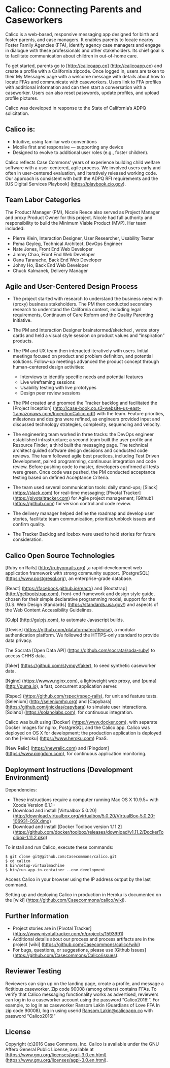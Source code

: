 # Calico: Connecting Parents and Caseworkers

Calico is a web-based, responsive messaging app designed for birth and foster parents, and case managers. It enables parents to locate nearby Foster Family Agencies (FFA), identify agency case managers and engage in dialogue with these professionals and other stakeholders.   Its chief goal is to facilitate communication about children in out-of-home care.

To get started, parents go to [http://calicoapp.co] (http://calicoapp.co) and create a profile with a California zipcode. Once logged in, users are taken to their My Messages page with a welcome message with details about how to locate FFAs and communicate with caseworkers.  Users link to FFA profiles with additional information and can then start a conversation with a caseworker.   Users can also reset passwords, update profiles, and upload profile pictures. 

Calico was developed in response to the State of California’s ADPQ solicitation.

## Calico is: 

* Intuitive, using familiar web conventions
* Mobile first and responsive — supporting any device 
* Designed to evolve to additional user roles (e.g., foster children).  

Calico reflects Case Commons’ years of experience building child welfare software with a user-centered, agile process.  We involved users early and often in user-centered evaluation, and iteratively released working code.   Our approach is consistent with both the ADPQ RFI requirements and the [US Digital Services Playbook] (https://playbook.cio.gov).

## Team Labor Categories

The Product Manager (PM), Nicole Reece  also served as Project Manager and proxy Product Owner for this project.  Nicole had full authority and responsibility to build the Minimum Viable Product (MVP).  Her team included:  

* Pierre Klein, Interaction Designer, User Researcher, Usability Tester
* Pema Geyleg, Technical Architect, DevOps Engineer
* Nate Jones, Front End Web Developer
* Jimmy Chao,  Front End Web Developer
* Oana Tararache, Back End Web Developer
* Johny Ho, Back End Web Developer
* Chuck Kalmanek, Delivery Manager

## Agile and User-Centered Design Process

* The project started with research to understand the business need  with (proxy) business stakeholders.  The PM then conducted secondary research to understand the California context, including legal requirements, Continuum of Care Reform and the Quality Parenting Initiative.  

* The PM and Interaction Designer brainstormed/sketched , wrote story cards and held a visual style session on product values and “inspiration” products.

* The PM and UX team then interacted iteratively with users.  Initial meetings focused on product and problem definition, and potential solutions. Follow-up meetings advanced the product concept through human-centered design activities: 

  * Interviews  to identify specific needs and potential features 
  * Live wireframing sessions 
  * Usability testing with live prototypes 
  * Design peer review sessions

* The PM created and groomed the Tracker backlog and facilitated the [Project Inception] (http://case-book.co.s3-website-us-east-1.amazonaws.com/InceptionCalico.pdf) with the team. Feature priorities, milestones and designs were refined, as engineers provided input and discussed technology strategies, complexity, sequencing and velocity.

* The engineering team worked in three tracks: the DevOps engineer established infrastructure; a second team built the user profile and Resource Finder; a third built the messaging page. The technical architect guided software design decisions and conducted code reviews. The team followed agile best practices, including Test Driven Development, paired programming, continuous integration and code review.  Before pushing code to master, developers confirmed all tests were green.  Once code was pushed, the PM conducted acceptance testing based on defined Acceptance Criteria.

* The team used several communication tools: daily stand-ups; [Slack] (https://slack.com) for real-time messaging; [Pivotal Tracker] (https://pivotaltracker.com) for Agile project management; [Github] (https://github.com) for version control and code review.

* The delivery manager helped define the roadmap and develop user stories, facilitate team communication, prioritize/unblock issues and confirm quality.

* The Tracker Backlog and Icebox were used to hold stories for future consideration. 

## Calico Open Source Technologies

[Ruby on Rails] (http://rubyonrails.org) ,a rapid-development web application framework with strong community support. 
[PostgreSQL] (https://www.postgresql.org), an enterprise-grade database. 

[React] (https://facebook.github.io/react/) and [Bootstrap] (http://getbootstrap.com), front-end framework and design style guide, chosen for their simple declarative programming model,  support for the [U.S. Web Design Standards] (https://standards.usa.gov/) and aspects of the Web Content Accessibility Guidelines. 

[Gulp] (http://gulpjs.com), to automate Javascript builds.  

[Devise] (https://github.com/plataformatec/devise), a modular authentication platform.  We followed the HTTPS-only standard to provide data privacy.  

The Socrata [Open Data API] (https://github.com/socrata/soda-ruby) to access CHHS data.   

[faker] (https://github.com/stympy/faker), to seed synthetic caseworker data.  

[Nginx] (https://wwww.nginx.com), a lightweight web proxy, and [puma] (http://puma.io), a fast, concurrent application server. 
  
[Rspec] (https://github.com/rspec/rspec-rails), for unit and feature tests.
[Selenium] (http://seleniumhq.org) and [Capybara] (https://github.com/jnicklas/capybara) to simulate user interactions. 
[Solano] (https://solanolabs.com), for continuous integration.

Calico was built using [Docker] (https://www.docker.com), with separate Docker images for nginx, PostgreSQL and the Calico app.  Calico was deployed on OS X for development; the production application is deployed on the [Heroku] (https://www.heroku.com) PaaS.  

[New Relic] (https://newrelic.com) and [Pingdom] (https://www.pingdom.com), for continuous application monitoring.

## Deployment Instructions (Development Environment)

Dependencies:  
* These instructions require a computer running Mac OS X 10.9.5+ with Xcode Version 6.1.1+  
* Download and install [Virtualbox 5.0.20] (http://download.virtualbox.org/virtualbox/5.0.20/VirtualBox-5.0.20-106931-OSX.dmg)  
* Download and install [Docker Toolbox version 1.11.2] (https://github.com/docker/toolbox/releases/download/v1.11.2/DockerToolbox-1.11.2.pkg)  

To install and run Calico, execute these commands:

    $ git clone git@github.com:Casecommons/calico.git
    $ cd calico
    $ bin/setup-virtualmachine
    $ bin/run-app-in-container --env development

Access Calico in your browser using the IP address output by the last command.  

Setting up and deploying Calico in production in Heroku is documented on the [wiki] (https://github.com/Casecommons/calico/wiki).  

## Further Information

* Project stories are in [Pivotal Tracker] (https://www.pivotaltracker.com/n/projects/1593991)
* Additional details about our process and process artifacts are in the project [wiki] (https://github.com/Casecommons/calico/wiki)
* For bugs, questions, or suggestions, please use [Github Issues] (https://github.com/Casecommons/Calico/issues).

## Reviewer Testing

Reviewers can sign up on the landing page, create a profile, and message a fictitious caseworker.   Zip code 90008 (among others) contains FFAs.   To verify that Calico messaging functionality works as advertised,  reviewers can log in to a caseworker account using the password “Calico2016!”.   For example, to log in as caseworker Ransom Lakin (Guardians of Love FFA In zip code 90008), log in using userid Ransom.Lakin@calicoapp.co with password “Calico2016!”

## License

Copyright (c)2016 Case Commons, Inc.
Calico is available under the GNU Affero General Public License, available at [https://www.gnu.org/licenses/agpl-3.0.en.html] (https://www.gnu.org/licenses/agpl-3.0.en.html). 

